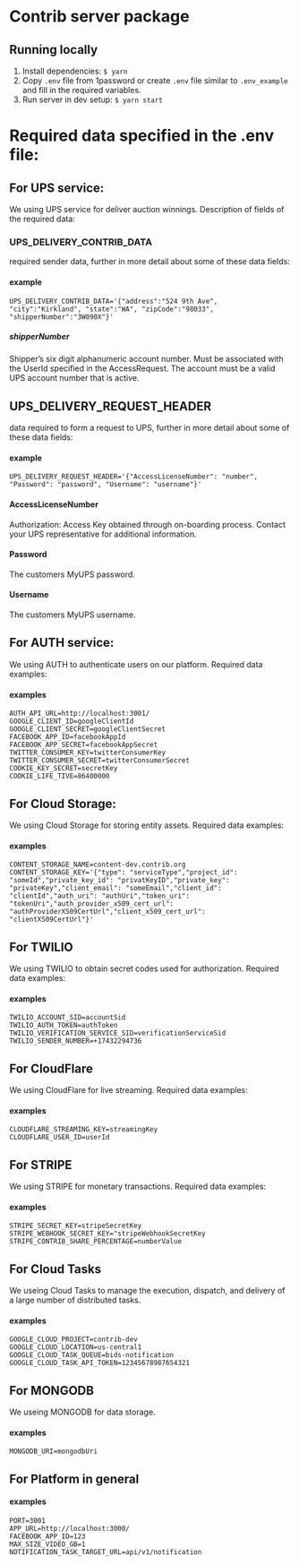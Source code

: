 # Contrib server package

## Running locally

1. Install dependencies: `$ yarn`
2. Copy `.env` file from 1password or create `.env` file similar to `.env_example` and fill in the required variables.
3. Run server in dev setup: `$ yarn start`

# Required data specified in the .env file:

## For UPS service:

We using UPS service for deliver auction winnings. Description of fields of the required data:

### UPS_DELIVERY_CONTRIB_DATA

required sender data, further in more detail about some of these data fields:

#### example

```
UPS_DELIVERY_CONTRIB_DATA='{"address":"524 9th Ave", "city":"Kirkland", "state":"WA", "zipCode":"98033", "shipperNumber":"3W090X"}'
```

##### shipperNumber

Shipper’s six digit alphanumeric account number. Must be associated with the UserId specified in the AccessRequest. The account must be a valid UPS account number that is active.

## UPS_DELIVERY_REQUEST_HEADER

data required to form a request to UPS, further in more detail about some of these data fields:

#### example

```
UPS_DELIVERY_REQUEST_HEADER='{"AccessLicenseNumber": "number", "Password": "password", "Username": "username"}'
```

#### AccessLicenseNumber

Authorization: Access Key obtained through on-boarding process. Contact your UPS representative for additional information.

#### Password

The customers MyUPS password.

#### Username

The customers MyUPS username.

## For AUTH service:

We using AUTH to authenticate users on our platform. Required data examples:

#### examples

```
AUTH_API_URL=http://localhost:3001/
GOOGLE_CLIENT_ID=googleClientId
GOOGLE_CLIENT_SECRET=googleClientSecret
FACEBOOK_APP_ID=facebookAppId
FACEBOOK_APP_SECRET=facebookAppSecret
TWITTER_CONSUMER_KEY=twitterConsumerKey
TWITTER_CONSUMER_SECRET=twitterConsumerSecret
COOKIE_KEY_SECRET=secretKey
COOKIE_LIFE_TIVE=86400000
```

## For Cloud Storage:

We using Cloud Storage for storing entity assets. Required data examples:

#### examples

```
CONTENT_STORAGE_NAME=content-dev.contrib.org
CONTENT_STORAGE_KEY='{"type": "serviceType","project_id": "someId","private_key_id": "privatKeyID","private_key": "privateKey","client_email": "someEmail","client_id": "clientId","auth_uri": "authUri","token_uri": "tokenUri","auth_provider_x509_cert_url": "authProviderX509CertUrl","client_x509_cert_url": "clientX509CertUrl"}'
```

## For TWILIO

We using TWILIO to obtain secret codes used for authorization. Required data examples:

#### examples

```
TWILIO_ACCOUNT_SID=accountSid
TWILIO_AUTH_TOKEN=authToken
TWILIO_VERIFICATION_SERVICE_SID=verificationServiceSid
TWILIO_SENDER_NUMBER=+17432294736
```

## For CloudFlare

We using CloudFlare for live streaming. Required data examples:

#### examples

```
CLOUDFLARE_STREAMING_KEY=streamingKey
CLOUDFLARE_USER_ID=userId
```

## For STRIPE

We using STRIPE for monetary transactions. Required data examples:

#### examples

```
STRIPE_SECRET_KEY=stripeSecretKey
STRIPE_WEBHOOK_SECRET_KEY="stripeWebhookSecretKey
STRIPE_CONTRIB_SHARE_PERCENTAGE=numberValue
```

## For Cloud Tasks

We useing Cloud Tasks to manage the execution, dispatch, and delivery of a large number of distributed tasks.

#### examples

```
GOOGLE_CLOUD_PROJECT=contrib-dev
GOOGLE_CLOUD_LOCATION=us-central1
GOOGLE_CLOUD_TASK_QUEUE=bids-notification
GOOGLE_CLOUD_TASK_API_TOKEN=12345678987654321
```

## For MONGODB

We useing MONGODB for data storage.

#### examples

```
MONGODB_URI=mongodbUri
```

## For Platform in general

#### examples

```
PORT=3001
APP_URL=http://localhost:3000/
FACEBOOK_APP_ID=123
MAX_SIZE_VIDEO_GB=1
NOTIFICATION_TASK_TARGET_URL=api/v1/notification
```
